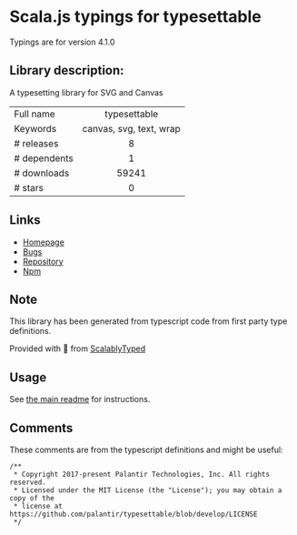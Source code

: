 
# Scala.js typings for typesettable

Typings are for version 4.1.0

## Library description:
A typesetting library for SVG and Canvas

|                    |                 |
| ------------------ | :-------------: |
| Full name          | typesettable |
| Keywords           | canvas, svg, text, wrap |
| # releases         | 8 |
| # dependents       | 1 |
| # downloads        | 59241 |
| # stars            | 0 |

## Links
- [Homepage](https://github.com/palantir/typesettable#readme)
- [Bugs](https://github.com/palantir/typesettable/issues)
- [Repository](https://github.com/palantir/typesettable)
- [Npm](https://www.npmjs.com/package/typesettable)
    


## Note
This library has been generated from typescript code from first party type definitions.

Provided with :purple_heart: from [ScalablyTyped](https://github.com/oyvindberg/ScalablyTyped)

## Usage
See [the main readme](../../readme.md) for instructions.

## Comments

These comments are from the typescript definitions and might be useful:
```
/**
 * Copyright 2017-present Palantir Technologies, Inc. All rights reserved.
 * Licensed under the MIT License (the "License"); you may obtain a copy of the
 * license at https://github.com/palantir/typesettable/blob/develop/LICENSE
 */

```

